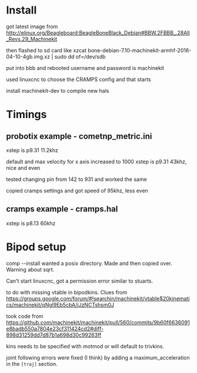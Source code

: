 # Install

got latest image from
http://elinux.org/Beagleboard:BeagleBoneBlack_Debian#BBW.2FBBB_.28All_Revs.29_Machinekit

then flashed to sd card like
xzcat bone-debian-7.10-machinekit-armhf-2016-04-10-4gb.img.xz | sudo dd of=/dev/sdb

put into bbb and rebooted
username and password is machinekit

used linuxcnc to choose the CRAMPS config and that starts

install machinekit-dev to compile new hals

# Timings

## probotix example - cometnp_metric.ini
xstep is p9.31 11.2khz

default and max velocity for x axis increased to 1000
xstep is p9.31 43khz, nice and even

tested changing pin from 142 to 931 and worked the same

copied cramps settings and got speed of 95khz, less even

## cramps example - cramps.hal

xstep is p8.13 60khz

# Bipod setup

comp --install wanted a posix directory. Made and then copied over. Warning
about sqrt.

Can't start linuxcnc, got a permission error similar to stuarts.

to do with missing vtable in bipodkins. Clues from
https://groups.google.com/forum/#!searchin/machinekit/vtable$20kinematics/machinekit/qNgl9Eb5cbA/jJzNCTshsm0J

took code from
https://github.com/machinekit/machinekit/pull/560/commits/9b60f6636091e8badb550a7804e23cf311424cd2#diff-898d31259dd7d87b1a698d30c99263ff

kins needs to be specified with motmod or will default to trivkins.

joint following errors were fixed (I think) by adding a maximum_acceleration in
the `[traj]` section.

